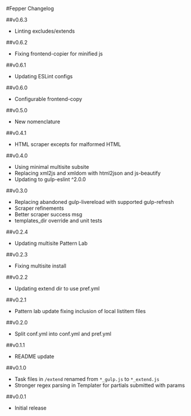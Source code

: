 #Fepper Changelog

##v0.6.3
* Linting excludes/extends

##v0.6.2
* Fixing frontend-copier for minified js

##v0.6.1
* Updating ESLint configs

##v0.6.0
* Configurable frontend-copy

##v0.5.0
* New nomenclature

##v0.4.1
* HTML scraper excepts for malformed HTML

##v0.4.0
* Using minimal multisite subsite
* Replacing xml2js and xmldom with html2json and js-beautify
* Updating to gulp-eslint ^2.0.0

##v0.3.0
* Replacing abandoned gulp-livereload with supported gulp-refresh
* Scraper refinements
* Better scraper success msg
* templates\_dir override and unit tests

##v0.2.4
* Updating multisite Pattern Lab

##v0.2.3
* Fixing multisite install

##v0.2.2
* Updating extend dir to use pref.yml

##v0.2.1
* Pattern lab update fixing inclusion of local listitem files

##v0.2.0
* Split conf.yml into conf.yml and pref.yml

##v0.1.1
* README update

##v0.1.0
* Task files in `/extend` renamed from `*_gulp.js` to `*_extend.js`
* Stronger regex parsing in Templater for partials submitted with params

##v0.0.1
* Initial release
